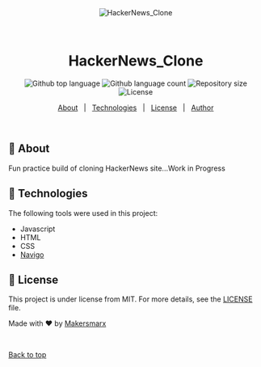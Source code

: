 <div align="center" id="top"> 
  <img src="./.github/app.gif" alt="HackerNews_Clone" />

&#xa0;

  <!-- <a href="https://hackernews_clone.netlify.app">Demo</a> -->
</div>

<h1 align="center">HackerNews_Clone</h1>

<p align="center">
  <img alt="Github top language" src="https://img.shields.io/github/languages/top/Makersmarx/hackernews_clone?color=56BEB8">

  <img alt="Github language count" src="https://img.shields.io/github/languages/count/Makersmarx/hackernews_clone?color=56BEB8">

  <img alt="Repository size" src="https://img.shields.io/github/repo-size/Makersmarx/hackernews_clone?color=56BEB8">

  <img alt="License" src="https://img.shields.io/github/license/Makersmarx/hackernews_clone?color=56BEB8">

  <!-- <img alt="Github issues" src="https://img.shields.io/github/issues/{{YOUR_GITHUB_USERNAME}}/hackernews_clone?color=56BEB8" /> -->

  <!-- <img alt="Github forks" src="https://img.shields.io/github/forks/{{YOUR_GITHUB_USERNAME}}/hackernews_clone?color=56BEB8" /> -->

  <!-- <img alt="Github stars" src="https://img.shields.io/github/stars/{{YOUR_GITHUB_USERNAME}}/hackernews_clone?color=56BEB8" /> -->
</p>

<!-- Status -->

<!-- <h4 align="center">
	🚧  HackerNews_Clone 🚀 Under construction...  🚧
</h4>

<hr> -->

<p align="center">
  <a href="#dart-about">About</a> &#xa0; | &#xa0; 
  <a href="#rocket-technologies">Technologies</a> &#xa0; | &#xa0;
  <a href="#memo-license">License</a> &#xa0; | &#xa0;
  <a href="https://github.com/Makersmarx" target="_blank">Author</a>
</p>

<br>

## :dart: About

Fun practice build of cloning HackerNews site...Work in Progress

## :rocket: Technologies

The following tools were used in this project:

- Javascript
- HTML
- CSS
- [Navigo](https://github.com/krasimir/navigo/blob/master/README.md)

## :memo: License

This project is under license from MIT. For more details, see the [LICENSE](LICENSE.md) file.

Made with :heart: by <a href="https://github.com/Makersmarx" target="_blank">Makersmarx</a>

&#xa0;

<a href="#top">Back to top</a>
